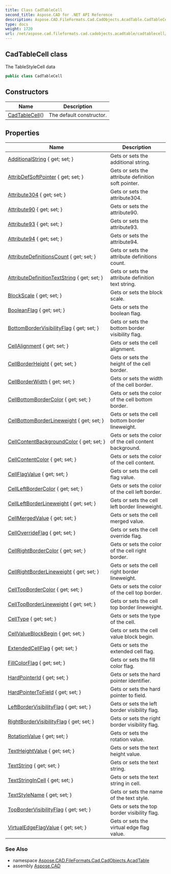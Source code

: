 ```yaml
---
title: Class CadTableCell
second_title: Aspose.CAD for .NET API Reference
description: Aspose.CAD.FileFormats.Cad.CadObjects.AcadTable.CadTableCell class. The TableStyleCell data
type: docs
weight: 1720
url: /net/aspose.cad.fileformats.cad.cadobjects.acadtable/cadtablecell/
---
```

## CadTableCell class

The TableStyleCell data

```csharp
public class CadTableCell
```

## Constructors

| Name | Description |
| --- | --- |
| [CadTableCell](cadtablecell/)() | The default constructor. |

## Properties

| Name | Description |
| --- | --- |
| [AdditionalString](../../aspose.cad.fileformats.cad.cadobjects.acadtable/cadtablecell/additionalstring/) { get; set; } | Gets or sets the additional string. |
| [AttribDefSoftPointer](../../aspose.cad.fileformats.cad.cadobjects.acadtable/cadtablecell/attribdefsoftpointer/) { get; set; } | Gets or sets the attribute definition soft pointer. |
| [Attribute304](../../aspose.cad.fileformats.cad.cadobjects.acadtable/cadtablecell/attribute304/) { get; set; } | Gets or sets the attribute304. |
| [Attribute90](../../aspose.cad.fileformats.cad.cadobjects.acadtable/cadtablecell/attribute90/) { get; set; } | Gets or sets the attribute90. |
| [Attribute93](../../aspose.cad.fileformats.cad.cadobjects.acadtable/cadtablecell/attribute93/) { get; set; } | Gets or sets the attribute93. |
| [Attribute94](../../aspose.cad.fileformats.cad.cadobjects.acadtable/cadtablecell/attribute94/) { get; set; } | Gets or sets the attribute94. |
| [AttributeDefinitionsCount](../../aspose.cad.fileformats.cad.cadobjects.acadtable/cadtablecell/attributedefinitionscount/) { get; set; } | Gets or sets the attribute definitions count. |
| [AttributeDefinitionTextString](../../aspose.cad.fileformats.cad.cadobjects.acadtable/cadtablecell/attributedefinitiontextstring/) { get; set; } | Gets or sets the attribute definition text string. |
| [BlockScale](../../aspose.cad.fileformats.cad.cadobjects.acadtable/cadtablecell/blockscale/) { get; set; } | Gets or sets the block scale. |
| [BooleanFlag](../../aspose.cad.fileformats.cad.cadobjects.acadtable/cadtablecell/booleanflag/) { get; set; } | Gets or sets the boolean flag. |
| [BottomBorderVisibilityFlag](../../aspose.cad.fileformats.cad.cadobjects.acadtable/cadtablecell/bottombordervisibilityflag/) { get; set; } | Gets or sets the bottom border visibility flag. |
| [CellAlignment](../../aspose.cad.fileformats.cad.cadobjects.acadtable/cadtablecell/cellalignment/) { get; set; } | Gets or sets the cell alignment. |
| [CellBorderHeight](../../aspose.cad.fileformats.cad.cadobjects.acadtable/cadtablecell/cellborderheight/) { get; set; } | Gets or sets the height of the cell border. |
| [CellBorderWidth](../../aspose.cad.fileformats.cad.cadobjects.acadtable/cadtablecell/cellborderwidth/) { get; set; } | Gets or sets the width of the cell border. |
| [CellBottomBorderColor](../../aspose.cad.fileformats.cad.cadobjects.acadtable/cadtablecell/cellbottombordercolor/) { get; set; } | Gets or sets the color of the cell bottom border. |
| [CellBottomBorderLineweight](../../aspose.cad.fileformats.cad.cadobjects.acadtable/cadtablecell/cellbottomborderlineweight/) { get; set; } | Gets or sets the cell bottom border lineweight. |
| [CellContentBackgroundColor](../../aspose.cad.fileformats.cad.cadobjects.acadtable/cadtablecell/cellcontentbackgroundcolor/) { get; set; } | Gets or sets the color of the сell content background. |
| [CellContentColor](../../aspose.cad.fileformats.cad.cadobjects.acadtable/cadtablecell/cellcontentcolor/) { get; set; } | Gets or sets the color of the cell content. |
| [CellFlagValue](../../aspose.cad.fileformats.cad.cadobjects.acadtable/cadtablecell/cellflagvalue/) { get; set; } | Gets or sets the cell flag value. |
| [CellLeftBorderColor](../../aspose.cad.fileformats.cad.cadobjects.acadtable/cadtablecell/cellleftbordercolor/) { get; set; } | Gets or sets the color of the cell left border. |
| [CellLeftBorderLineweight](../../aspose.cad.fileformats.cad.cadobjects.acadtable/cadtablecell/cellleftborderlineweight/) { get; set; } | Gets or sets the сell left border lineweight. |
| [CellMergedValue](../../aspose.cad.fileformats.cad.cadobjects.acadtable/cadtablecell/cellmergedvalue/) { get; set; } | Gets or sets the cell merged value. |
| [CellOverrideFlag](../../aspose.cad.fileformats.cad.cadobjects.acadtable/cadtablecell/celloverrideflag/) { get; set; } | Gets or sets the cell override flag. |
| [CellRightBorderColor](../../aspose.cad.fileformats.cad.cadobjects.acadtable/cadtablecell/cellrightbordercolor/) { get; set; } | Gets or sets the color of the cell right border. |
| [CellRightBorderLineweight](../../aspose.cad.fileformats.cad.cadobjects.acadtable/cadtablecell/cellrightborderlineweight/) { get; set; } | Gets or sets the cell right border lineweight. |
| [CellTopBorderColor](../../aspose.cad.fileformats.cad.cadobjects.acadtable/cadtablecell/celltopbordercolor/) { get; set; } | Gets or sets the color of the cell top border. |
| [CellTopBorderLineweight](../../aspose.cad.fileformats.cad.cadobjects.acadtable/cadtablecell/celltopborderlineweight/) { get; set; } | Gets or sets the cell top border lineweight. |
| [CellType](../../aspose.cad.fileformats.cad.cadobjects.acadtable/cadtablecell/celltype/) { get; set; } | Gets or sets the type of the cell. |
| [CellValueBlockBegin](../../aspose.cad.fileformats.cad.cadobjects.acadtable/cadtablecell/cellvalueblockbegin/) { get; set; } | Gets or sets the cell value block begin. |
| [ExtendedCellFlag](../../aspose.cad.fileformats.cad.cadobjects.acadtable/cadtablecell/extendedcellflag/) { get; set; } | Gets or sets the extended cell flag. |
| [FillColorFlag](../../aspose.cad.fileformats.cad.cadobjects.acadtable/cadtablecell/fillcolorflag/) { get; set; } | Gets or sets the fill color flag. |
| [HardPointerId](../../aspose.cad.fileformats.cad.cadobjects.acadtable/cadtablecell/hardpointerid/) { get; set; } | Gets or sets the hard pointer identifier. |
| [HardPointerToField](../../aspose.cad.fileformats.cad.cadobjects.acadtable/cadtablecell/hardpointertofield/) { get; set; } | Gets or sets the hard pointer to field. |
| [LeftBorderVisibilityFlag](../../aspose.cad.fileformats.cad.cadobjects.acadtable/cadtablecell/leftbordervisibilityflag/) { get; set; } | Gets or sets the left border visibility flag. |
| [RightBorderVisibilityFlag](../../aspose.cad.fileformats.cad.cadobjects.acadtable/cadtablecell/rightbordervisibilityflag/) { get; set; } | Gets or sets the right border visibility flag. |
| [RotationValue](../../aspose.cad.fileformats.cad.cadobjects.acadtable/cadtablecell/rotationvalue/) { get; set; } | Gets or sets the rotation value. |
| [TextHeightValue](../../aspose.cad.fileformats.cad.cadobjects.acadtable/cadtablecell/textheightvalue/) { get; set; } | Gets or sets the text height value. |
| [TextString](../../aspose.cad.fileformats.cad.cadobjects.acadtable/cadtablecell/textstring/) { get; set; } | Gets or sets the text string. |
| [TextStringInCell](../../aspose.cad.fileformats.cad.cadobjects.acadtable/cadtablecell/textstringincell/) { get; set; } | Gets or sets the text string in cell. |
| [TextStyleName](../../aspose.cad.fileformats.cad.cadobjects.acadtable/cadtablecell/textstylename/) { get; set; } | Gets or sets the name of the text style. |
| [TopBorderVisibilityFlag](../../aspose.cad.fileformats.cad.cadobjects.acadtable/cadtablecell/topbordervisibilityflag/) { get; set; } | Gets or sets the top border visibility flag. |
| [VirtualEdgeFlagValue](../../aspose.cad.fileformats.cad.cadobjects.acadtable/cadtablecell/virtualedgeflagvalue/) { get; set; } | Gets or sets the virtual edge flag value. |

### See Also

* namespace [Aspose.CAD.FileFormats.Cad.CadObjects.AcadTable](../../aspose.cad.fileformats.cad.cadobjects.acadtable/)
* assembly [Aspose.CAD](../../)


